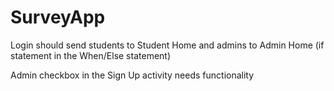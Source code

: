 # SurveyApp
Login should send students to Student Home and admins to Admin Home (if statement in the When/Else statement)

Admin checkbox in the Sign Up activity needs functionality
